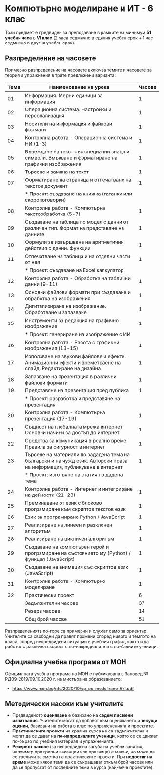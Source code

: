 # Компютърно моделиране и ИТ - 6 клас

Този предмет е предвиден за преподаване в рамките на минимум **51 учебни часа** в **VI клас** (2 часа седмично в единия учебен срок + 1 час седмично в другия учебен срок).

## Разпределение на часовете

Примерно разпределение на часовете включва темите и часовете за теория и упражнения в трите предложени варианта:

| Тема | Наименование на урока                                                                                                   | Часове      |
|------|-------------------------------------------------------------------------------------------------------------------------|-------------|
|  01  | Информация. Мерни единици за информация                                                                                 |      1      |
|  02  | Операционна система. Настройки и персонализация                                                                         |      1      |
|  03  | Носители на информация и файлови формати                                                                                |      1      |
|  04  | Контролна работа - Операционна система и НИ (1-3)                                                                       |      1      |
|  05  | Въвеждане на текст със специални знаци и символи. Вмъкване и форматиране на графични изображения                        |      1      |
|  06  | Търсене и замяна на текст                                                                                               |      1      |
|  07  | Форматиране на страница и отпечатване на текстов документ                                                               |      1      |
|      | * Проект: създаване на книжка (гатанки или скоропоговорки)                                                              |             |
|  08  | Контролна работа - Компютърна текстообработка (5-7)                                                                     |      1      |
|  09  | Създаване на таблица по модел с данни от различен тип. Формат на представяне на данните                                 |      1      |
|  10  | Формули за извършване на аритметични действия с данни. Функции                                                          |      1      |
|  11  | Отпечатване на таблица и на отделни части от нея                                                                        |      1      |
|      | * Проект: създаване на Excel калкулатор                                                                                 |             |
|  12  | Контролна работа - Обработка на таблични данни (9-11)                                                                   |      1      |
|  13  | Основни файлови формати при създаване и обработка на изображения                                                        |      1      |
|  14  | Дигитализиране на изображение. Обработване и запазване                                                                  |      1      |
|  15  | Инструменти за редакция на графично изображение                                                                         |      1      |
|      | * Проект: генериране на изображение с ИИ                                                                                |             |
|  16  | Контролна работа - Работа с графични изображения (13-15)                                                                |      1      |
|  17  | Използване на звукови файлове и ефекти. Анимационни ефекти и времетраене на слайд. Редактиране на дизайна               |      1      |
|  18  | Запазване на презентация в различни файлови формати                                                                     |      1      |
|  19  | Представяне на презентация пред публика                                                                                 |      1      |
|      | * Проект: разработка и представяне на презентация                                                                       |             |
|  20  | Контролна работа - Компютърна презентация (17-19)                                                                       |      1      |
|  21  | Същност на глобалната мрежа интернет. Основни начини за достъп до интернет                                              |      1      |
|  22  | Средства за комуникация в реално време. Правила за сигурност в интернет                                                 |      1      |
|  23  | Търсене на материали по зададена тема на български и на чужд език. Авторски права на информация, публикувана в интернет |      1      |
|      | * Проект: изготвяне на статия по дадена тема                                                                            |             |
|  24  | Контролна работа - Интернет и интегриране на дейности (21-23)                                                           |      1      |
|  25  | Преминаване от език с блоково програмиране към скриптов текстов език                                                    |      1      |
|  26  | Език за програмиране Python / JavaScript                                                                                |      1      |
|  27  | Реализиране на линеен и разклонен алгоритъм                                                                             |      1      |
|  28  | Реализиране на цикличен алгоритъм                                                                                       |      1      |
|  29  | Създаване на компютърен герой и програмиране на състоянието му (Python) / функция (JavaScript)                          |      1      |
|  30  | Създаване на анимация със скриптов език (JavaScript)                                                                    |      1      |
|  31  | Контролна работа - Компютърно моделиране                                                                                |      1      |
|  32  | Практически проект                                                                                                      |      6      |
|      | Задължителни часове                                                                                                     |     37      |
|      | Резерв часове                                                                                                           |     14      |
|      | Общ брой часове                                                                                                         |     51      |

Разпределенията по-горе са примерни и служат само за ориентир. Учителите са свободни да правят промени според нивото и темпото на класа, според непредвидени ситуации в учебния график, както и да работят с различна скорост с по-напредналите и с по-бавните ученици.

## Официална учебна програма от МОН

Официалната учебна програма на МОН е публикувана в Заповед № РД09-2819/09.10.2020 г. на мистъра на образованието:
  - https://www.mon.bg/nfs/2020/10/up_pc-modelirane-6kl.pdf

## Методически насоки към учителите

  - Предвиденото **оценяване** е базирано на **седем писмени изпитвания**. Учителите могат да добавят към оценяването и **текущи оценки**, базирани на работа в клас по упражененията и проектите.
  - **Практическите проекти** на края на курса не са задължителни и могат да се дават на **по-напредналите ученици**, които се се движат по-бързо по учебния материал и упражненията.
  - **Резервът часове** (за непредвидена загуба на учебни занятия, например при грипни ваканции или празници) е малък, но може да се увеличи за сметка на практическите проекти. При **недостиг на време** може някои теми да се съкращават откъм брой часове или да се пропускат от последните теми в курса (най-вече проектите).
